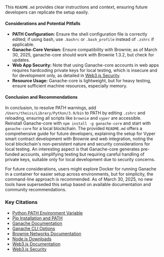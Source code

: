 
This `README.md` provides clear instructions and context, ensuring future developers can replicate the setup easily.

#### Considerations and Potential Pitfalls
- **PATH Configuration:** Ensure the shell configuration file is correctly edited; if using bash, use `.bashrc` or `.bash_profile` instead of `.zshrc` if applicable.
- **Ganache-Core Version:** Ensure compatibility with Brownie; as of March 30, 2025, ganache-core should work with Brownie 1.3.2, but check for updates.
- **Web App Security:** Note that using Ganache-core accounts in web apps requires hardcoding private keys for local testing, which is insecure and for development only, as detailed in [Web3.js Security](https://web3js.readthedocs.io/en/v1.2.0/security.html).
- **Resource Usage:** Ganache-core is lightweight, but for heavy testing, ensure sufficient machine resources, especially memory.

#### Conclusion and Recommendations
In conclusion, to resolve PATH warnings, add `/Users/theiss/Library/Python/3.9/bin` to PATH by editing `.zshrc` and reloading, ensuring all scripts like `brownie` and `vyper` are accessible. Reinstall Ganache-core with `npm install -g ganache-core` and start with `ganache-core` for a local blockchain. The provided `README.md` offers a comprehensive guide for future developers, explaining the setup for Vyper smart contract development with Brownie and web integration, noting the local blockchain's non-persistent nature and security considerations for local testing. An interesting aspect is that Ganache-core generates pre-funded accounts, simplifying testing but requiring careful handling of private keys, suitable only for local development due to security concerns.

For future considerations, users might explore Docker for running Ganache in a container for easier setup across environments, but for simplicity, the command-line approach is recommended. As of March 30, 2025, no new tools have superseded this setup based on available documentation and community recommendations.

### Key Citations
- [Python PATH Environment Variable](https://docs.python.org/3/using/cmdline.html#environment-variables)
- [Pip Installation and PATH](https://pip.pypa.io/en/stable/user_guide/#user-installs)
- [Ganache Documentation](https://www.trufflesuite.com/docs/ganache)
- [Ganache CLI Options](https://www.trufflesuite.com/docs/ganache/cli-options)
- [Brownie Networks Documentation](https://eth-brownie.readthedocs.io/en/stable/network-management.html)
- [Node.js Downloads](https://nodejs.org/en/download/)
- [Web3.js Documentation](https://web3js.readthedocs.io/en/v1.2.0/)
- [Web3.js Security](https://web3js.readthedocs.io/en/v1.2.0/security.html)